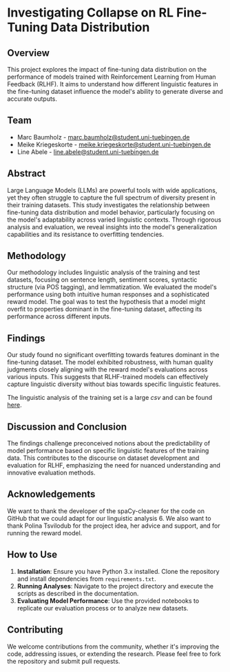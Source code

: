 # Investigating Collapse on RL Fine-Tuning Data Distribution

## Overview

This project explores the impact of fine-tuning data distribution on the performance of models trained with Reinforcement Learning from Human Feedback (RLHF). It aims to understand how different linguistic features in the fine-tuning dataset influence the model's ability to generate diverse and accurate outputs.

## Team

- Marc Baumholz - marc.baumholz@student.uni-tuebingen.de
- Meike Kriegeskorte - meike.kriegeskorte@student.uni-tuebingen.de
- Line Abele - line.abele@student.uni-tuebingen.de

## Abstract

Large Language Models (LLMs) are powerful tools with wide applications, yet they often struggle to capture the full spectrum of diversity present in their training datasets. This study investigates the relationship between fine-tuning data distribution and model behavior, particularly focusing on the model's adaptability across varied linguistic contexts. Through rigorous analysis and evaluation, we reveal insights into the model's generalization capabilities and its resistance to overfitting tendencies.

## Methodology

Our methodology includes linguistic analysis of the training and test datasets, focusing on sentence length, sentiment scores, syntactic structure (via POS tagging), and lemmatization. We evaluated the model's performance using both intuitive human responses and a sophisticated reward model. The goal was to test the hypothesis that a model might overfit to properties dominant in the fine-tuning dataset, affecting its performance across different inputs.

## Findings

Our study found no significant overfitting towards features dominant in the fine-tuning dataset. The model exhibited robustness, with human quality judgments closely aligning with the reward model's evaluations across various inputs. This suggests that RLHF-trained models can effectively capture linguistic diversity without bias towards specific linguistic features.

The linguistic analysis of the training set is a large *csv* and can be found [here](https://drive.google.com/file/d/1qYGJKI-Q3F6Bl9PZMnWVg5C9KrvQ9lXd/view?usp=sharing).

## Discussion and Conclusion

The findings challenge preconceived notions about the predictability of model performance based on specific linguistic features of the training data. This contributes to the discourse on dataset development and evaluation for RLHF, emphasizing the need for nuanced understanding and innovative evaluation methods.

## Acknowledgements

We want to thank the developer of the spaCy-cleaner for the code on GitHub that we could adapt for our linguistic analysis 6. We also want to thank Polina Tsvilodub for the project idea, her advice and support, and for running the reward model.

## How to Use

1. **Installation**: Ensure you have Python 3.x installed. Clone the repository and install dependencies from `requirements.txt`.
2. **Running Analyses**: Navigate to the project directory and execute the scripts as described in the documentation.
3. **Evaluating Model Performance**: Use the provided notebooks to replicate our evaluation process or to analyze new datasets.

## Contributing

We welcome contributions from the community, whether it's improving the code, addressing issues, or extending the research. Please feel free to fork the repository and submit pull requests.
